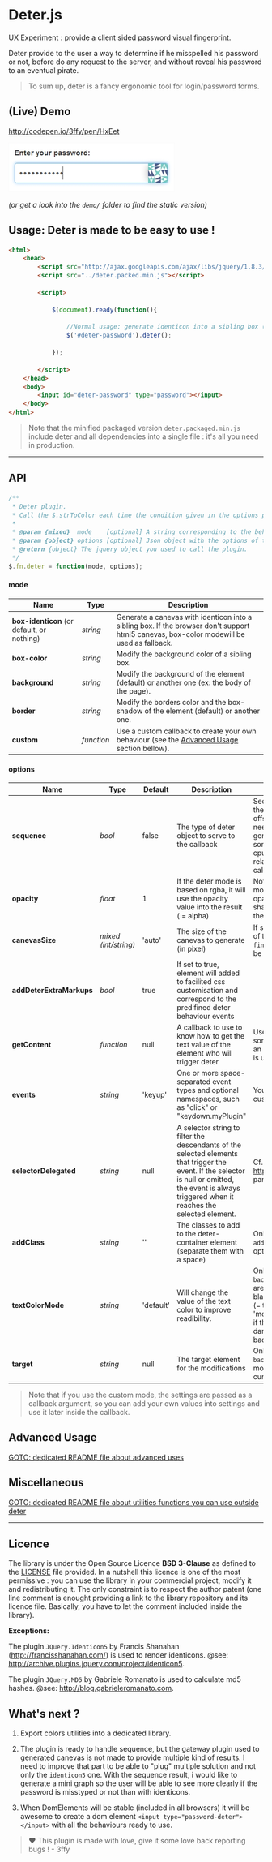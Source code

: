 Deter.js
========

UX Experiment : provide a client sided password visual fingerprint.

Deter provide to the user a way to determine if he misspelled his password or not, before do any request to the server, and without reveal his password to an eventual pirate.

> To sum up, deter is a fancy ergonomic tool for login/password forms.

(Live) Demo
-----------

<http://codepen.io/3ffy/pen/HxEet>

[![A screenshot of Deter in action](https://raw.githubusercontent.com/3ffy/deter/master/demo/screenshot.jpg)](http://codepen.io/3ffy/pen/HxEet)

*(or get a look into the `demo/` folder to find the static version)*

Usage: Deter is made to be easy to use !
-----------------------------

```html
<html>
    <head>
        <script src="http://ajax.googleapis.com/ajax/libs/jquery/1.8.3/jquery.min.js"></script>
        <script src="../deter.packed.min.js"></script> 
        
        <script>

            $(document).ready(function(){

                //Normal usage: generate identicon into a sibling box (= box-identicon)
                $('#deter-password').deter();

            });

        </script>
    </head>
    <body>
        <input id="deter-password" type="password"></input>
    </body>
</html>
```
> Note that the minified packaged version `deter.packaged.min.js` include deter and all dependencies into a single file : it's all you need in production.

----------------

API
---

```javascript
/**
 * Deter plugin.
 * Call the $.strToColor each time the condition given in the options param is filled.
 *
 * @param {mixed}  mode    [optional] A string corresponding to the behaviour wished or a callback function (default = 'box-identicon').
 * @param {object} options [optional] Json object with the options of that plugin call.
 * @return {object} The jquery object you used to call the plugin.
 */
$.fn.deter = function(mode, options);
```
#### mode

| Name                                       | Type       | Description |
|--------------------------------------------|------------|-------------|
| **box-identicon** (or default, or nothing) | *string*   | Generate a canevas with identicon into a sibling box. If the browser don't support html5 canevas, box-color modewill be used as fallback. |
| **box-color**                              | *string*   | Modify the background color of a sibling box. |
| **background**                             | *string*   | Modify the background of the element (default) or another one (ex: the body of the page). |
| **border**                                 | *string*   | Modify the borders color and the box-shadow of the element (default) or another one. |
| **custom**                                 | *function* | Use a custom callback to create your own behaviour (see the  [Advanced Usage](#advanced-usage) section bellow). |

#### options

| Name                     | Type                 | Default   | Description | Info |
|--------------------------|----------------------|-----------|-------------|------|
| **sequence**             | *bool*               | false     | The type of deter object to serve to the callback | Sequence = calculate all the colors of string offset. You will never need it instead you try to generate a graph or something similar (+ the cpu cost is bigger relative to the number of calculation) |
| **opacity**              | *float*              | 1         | If the deter mode is based on rgba, it will use the opacity value into the result ( = alpha) | Note that the `border` mode will use the opacity for the box-shadow and ignore it for the border color |
| **canevasSize**          | *mixed (int/string)* | 'auto'    | The size of the canevas to generate (in pixel) | If set to 'auto', the size of the `.deter-fingerprint` parent will be used. |
| **addDeterExtraMarkups** | *bool*               | true      | If set to true, element will added to facilited css customisation and correspond to the predifined deter behaviour events | |
| **getContent**           | *function*           | null      | A callback to use to know how to get the text value of the element who will trigger deter | Usefull if you use something different than an input (`$(this).val()` is used by default) |
| **events**               | *string*             | 'keyup'   | One or more space-separated event types and optional namespaces, such as "click" or "keydown.myPlugin" | You can even use custom events |
| **selectorDelegated**    | *string*             | null      | A selector string to filter the descendants of the selected elements that trigger the event. If the selector is null or omitted, the event is always triggered when it reaches the selected element. | Cf. <http://api.jquery.com/on/> param selector |
| **addClass**             | *string*             | ''        | The classes to add to the deter-container element (separate them with a space) | Only relevant if the `addDeterExtraMarkups` option is set to `true` |
| **textColorMode**        | *string*             | 'default' | Will change the value of the text color to improve readibility. | Only relevant with the `background` mode. Values are 'default' (= always black), 'complementary' (= the opposite color), 'monochrome' (= white if the background is dark, black if the backround is bright) |
| **target**               | *string*             | null      | The target element for the modifications | Only relevant in `background` and `border` modes (default = the current element) |

> Note that if you use the custom mode, the settings are passed as a callback argument, so you can add your own values into settings and use it later inside the callback.

Advanced Usage
--------------

[GOTO: dedicated README file about advanced uses](README_ADVANCED.md)

Miscellaneous
--------------

[GOTO: dedicated README file about utilities functions you can use outside deter](README_MISCELLANEOUS.md)

-----------

Licence
-------

The library is under the Open Source Licence **BSD 3-Clause** as defined to the [LICENSE](LICENSE) file provided. In a nutshell this licence is one of the most permissive : you can use the library in your commercial project, modify it and redistributing it. The only constraint is to respect the author patent (one line comment is enought providing a link to the library repository and its licence file. Basically, you have to let the comment included inside the library).

**Exceptions:** 

The plugin `JQuery.Identicon5` by Francis Shanahan (http://francisshanahan.com/) is used to render identicons.
@see: <http://archive.plugins.jquery.com/project/identicon5>.
 
The plugin `JQuery.MD5` by Gabriele Romanato is used to calculate md5 hashes.
@see: <http://blog.gabrieleromanato.com>.

What's next ?
-------------

1. Export colors utilities into a dedicated library.

2. The plugin is ready to handle sequence, but the gateway plugin used to generated canevas is not made to provide multiple kind of results. I need to improve that part to be able to "plug" multiple solution and not only the `identicon5` one. With the sequence result, i would like to generate a mini graph so the user will be able to see more clearly if the password is misstyped or not than with identicons.

3. When DomElements will be stable (included in all browsers) it will be awesome to create a dom element `<input type="password-deter"></input>` with all the behaviours ready to use.

> :heart: This plugin is made with love, give it some love back reporting bugs ! - 3ffy